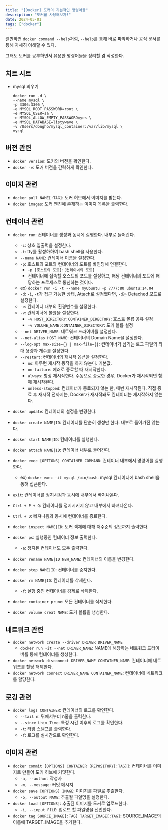 ```yaml
---
title: "[Docker] 도커의 기본적인 명령어들"
description: "도커를 사용해보자!"
date: 2024-05-01
tags: ["docker"]
---
```


웬만하면 `docker command --help`처럼, `--help`를 통해 바로 파악하거나 공식 문서를 통해 자세히 이해할 수 있다.

그래도 도커를 공부하면서 유용한 명령어들을 정리할 겸 작성한다.

## 치트 시트

- mysql 띄우기
  ```docker
  docker run -d \
  --name mysql \
  -p 3306:3306 \
  -e MYSQL_ROOT_PASSWORD=root \
  -e MYSQL_USER=sa \
  -e MYSQL_ALLOW_EMPTY_PASSWORD=yes \
  -e MYSQL_DATABASE=listywave \
  -v /Users/dongho/mysql_container:/var/lib/mysql \
  mysql
  ```

## 버전 관련

- `docker version`: 도커의 버전을 확인한다.
- `docker -v`: 도커 버전을 간략하게 확인한다.

## 이미지 관련

- `docker pull NAME[:TAG]`: 도커 허브에서 이미지를 받는다.
- `docker images`: 도커 엔진에 존재하는 이미지 목록을 출력한다.

## 컨테이너 관련

- `docker run`: 컨테이너를 생성과 동시에 실행한다. 내부로 들어간다.
  - `-i`: 상호 입출력을 설정한다.
  - `-t`: tty를 활성하하여 bash shell을 사용한다.
  - `--name NAME`: 컨테이너 이름을 설정한다.
  - `-p`: 호스트의 포트와 컨테이너의 포트를 바인딩해 연결한다.
      - `-p [호스트의 포트]:[컨테이너의 포트]`
      - 컨테이너에 접속할 호스트의 포트를 설정하고, 해당 컨테이너의 포트에 해당하는 프로세스로 통신하는 것이다.
  - ex) `docker run -i -t --name myUbuntu -p 7777:80 ubuntu:14.04`
  - `-d`: `-i`, `-t`가 접근 가능한 상태, Attach로 설정했다면, `-d`는 Detached 모드로 설정한다.
  - `-e`: 컨테이너 내부의 환경변수를 설정한다.
  - `-v`: 컨테이너에 볼륨을 설정한다.
      - `-v HOST_DIRECTORY:CONTAINER_DIRECTORY`: 호스트 볼륨 공유 설정
      - `-v VOLUME_NAME:CONTAINER_DIRECTORY`: 도커 볼륨 설정
  - `--net DRIVER_NAME`: 네트워크 드라이버를 설정한다.
  - `--net-alias HOST_NAME`: 컨테이너의 Domain Name을 설정한다.
  - `--log-opt max-size={} | max-file={}`: 컨테이너가 남기는 로그 파일의 최대 용량과 개수를 설정한다.
  - `--restart`: 컨테이너의 재시작 옵션을 설정한다.
      - `no`: 아무런 재시작 동작을 하지 않는다. 기본값.
      - `on-failure`: 에러로 종료할 때 재시작한다.
      - `always`: 항상 재시작한다. 수동으로 종료한 경우, Docker가 재시작되면 함께 재시작된다.
      - `unless-stopped`: 컨테이너가 종료되지 않는 한, 매번 재시작된다. 직접 종료 후 재시작 전까지는, Docker가 재시작돼도 컨테이너는 재시작하지 않는다.
- `docker update`: 컨테이너의 설정을 변경한다.
- `docker create NAME|ID`: 컨테이너를 단순히 생성만 한다. 내부로 들어가진 않는다.
- `docker start NAME|ID`: 컨테이너를 실행한다.
- `docker attach NAME|ID`: 컨테이너 내부로 들어간다.
- `docker exec [OPTIONS] CONTAINER COMMAND`: 컨테이너 내부에서 명령어를 실행한다.
  - ex) `docker exec -it mysql /bin/bash`: mysql 컨테이너에 bash shell을 통해 접근한다.
  
- `exit`: 컨테이너를 정지시킴과 동시에 내부에서 빠져나온다.
- `Ctrl + P + Q`: 컨테이너를 정지시키지 않고 내부에서 빠져나온다.
- `Ctrl + D`: 빠져나옴과 동시에 컨테이너를 종료한다.

- `docker inspect NAME|ID`: 도커 객체에 대해 저수준의 정보까지 출력한다.

- `docker ps`: 실행중인 컨테이너 정보 출력한다.
  - `-a`: 정지된 컨테이너도 모두 출력한다.

- `docker rename NAME|ID NEW_NAME`: 컨테이너의 이름을 변경한다.

- `docker stop NAME|ID`: 컨테이너를 중지한다.
- `docker rm NAME|ID`: 컨테이너를 삭제한다.
  - `-f`: 실행 중인 컨테이너를 강제로 삭제한다.
- `docker container prune`: 모든 컨테이너를 삭제한다.

- `docker volume creat NAME`: 도커 볼륨을 생성한다.

## 네트워크 관련

- `docker network create --driver DRIVER DRIVER_NAME`
  - `docker run -it --net DRIVER_NAME`: NAME에 해당하는 네트워크 드라이버를 통해 컨테이너를 생성한다.
- `docker network disconnect DRIVER_NAME CONTAINER_NAME`: 컨테이너에 네트워크를 할당 해제한다. 
- `docker network connect DRIVER_NAME CONTAINER_NAME`: 컨테이너에 네트워크를 할당한다.

## 로깅 관련

- `docker logs CONTAINER`: 컨테이너의 로그를 확인한다.
  - `--tail n`: 뒤에서부터 n줄을 출력한다.
  - `--since Unix_Time`: 특정 시간 이후의 로그를 확인한다.
  - `-t`: 타임 스탬프를 출력한다.
  - `-f`: 로그를 실시간으로 확인한다.

## 이미지 관련

- `docker commit [OPTIONS] CONTAINER [REPOSITORY[:TAG]]`: 컨테이너를 이미지로 만들어 도커 허브에 커밋한다.
  - `-a, --author`: 작성자
  - `-m, --message`: 커밋 메시지
- `docker save [OPTIONS] IMAGE`: 이미지를 파일로 추출한다.
  - `-o, --output NAME`: 추출될 파일명을 설정한다.
- `docker load [OPTIONS]`: 추출된 이미지를 도커로 업로드한다.
  - `-i, --input FILE`: 업로드 할 파일명을 선언한다. 
- `docker tag SOURCE_IMAGE[:TAG] TARGET_IMAGE[:TAG]`: SOURCE_IMAGE의 이름에 TARGET_IMAGE을 추가한다.